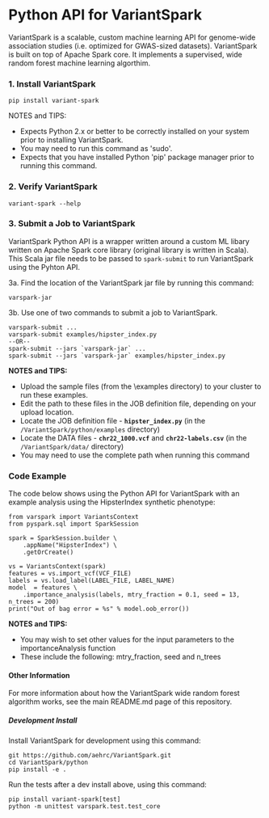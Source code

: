 # Python API for VariantSpark

VariantSpark is a scalable, custom machine learning API for genome-wide association studies (i.e. optimized for GWAS-sized datasets).
VariantSpark is built on top of Apache Spark core. It implements a supervised, wide random forest machine learning algorthim. 

### 1. Install VariantSpark

    pip install variant-spark  
    
NOTES and TIPS: 
 - Expects Python 2.x or better to be correctly installed on your system prior to installing VariantSpark.  
 - You may need to run this command as 'sudo'.
 - Expects that you have installed Python 'pip' package manager prior to running this command.

### 2. Verify VariantSpark

    variant-spark --help

### 3. Submit a Job to VariantSpark

VariantSpark Python API is a wrapper written around a custom ML libary written on  Apache Spark core library (original library is written in Scala). This Scala jar file needs to be passed to `spark-submit` to run VariantSpark using the Pyhton API.

3a. Find the location of the VariantSpark jar file by running this command:

    varspark-jar
    
3b. Use one of two commands to submit a job to VariantSpark.  

    varspark-submit ...
    varspark-submit examples/hipster_index.py  
    --OR--
    spark-submit --jars `varspark-jar` ... 
    spark-submit --jars `varspark-jar` examples/hipster_index.py

**NOTES and TIPS:**   
  - Upload the sample files (from the \examples directory) to your cluster to run these examples. 
  - Edit the path to these files in the JOB definition file, depending on your upload location.   
  - Locate the JOB definition file - **`hipster_index.py`** (in the `/VariantSpark/python/examples` directory)  
  - Locate the DATA files - **`chr22_1000.vcf`** and **`chr22-labels.csv`**  (in the `/VariantSpark/data/` directory)
  - You may need to use the complete path when running this command

### Code Example

The code below shows using the Python API for VariantSpark with an example analysis using the HipsterIndex synthetic phenotype:

    from varspark import VariantsContext
    from pyspark.sql import SparkSession

    spark = SparkSession.builder \
        .appName("HipsterIndex") \
        .getOrCreate()
        
    vs = VariantsContext(spark)
    features = vs.import_vcf(VCF_FILE)
    labels = vs.load_label(LABEL_FILE, LABEL_NAME)
    model  = features \
        .importance_analysis(labels, mtry_fraction = 0.1, seed = 13, n_trees = 200)
    print("Out of bag error = %s" % model.oob_error())
    
**NOTES and TIPS:**
   - You may wish to set other values for the input parameters to the importanceAnalysis function
   - These include the following: mtry_fraction, seed and n_trees

#### Other Information

For more information about how the VariantSpark wide random forest algorithm works, see the main README.md page of this repository.

##### Development Install

Install VariantSpark for development using this command:

    git https://github.com/aehrc/VariantSpark.git
    cd VariantSpark/python
    pip install -e .

Run the tests after a dev install above, using this command:

    pip install variant-spark[test]
    python -m unittest varspark.test.test_core
    
